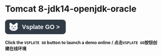 # Tomcat 8-jdk14-openjdk-oracle

<a href="https://www.vsplate.com/?docker-compose=https://github.com/vsplate/dcenvs/tomcat/8-jdk14-openjdk-oracle"><img alt="VSPLATE GO" src="https://raw.githubusercontent.com/vsplate/images/master/vsgo_btn.png" width="200px"></a>

**Click the `VSPLATE GO` button to launch a demo online / 点击`VSPLATE GO`按钮创建在线环境**